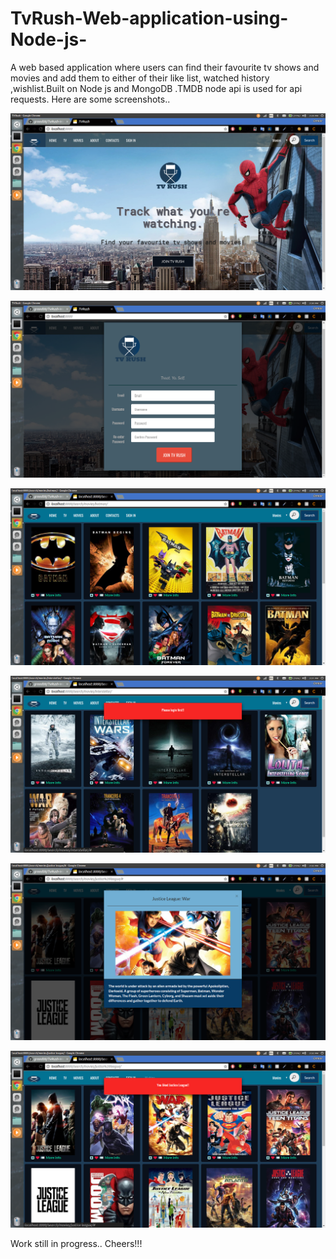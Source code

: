 # TvRush-Web-application-using-Node-js-
A web based application where users can find their favourite tv shows and movies and add them to either of their like list,
watched history ,wishlist.Built on Node js and MongoDB .TMDB node api is used for api requests.
Here are some screenshots..

![alt text](screenshots/screen1.png "Home Page")



![alt text](screenshots/screen2.png "Sign Up form")



![alt text](screenshots/screen3.png "Search movie")


![alt text](screenshots/screen4.png "Clicking like button wisthout login")


![alt text](screenshots/screen6.png "Brief description of movie or tv show")

![alt text](screenshots/screen7.png "Like/Dislike add to watched history")


Work still in progress..
Cheers!!!
